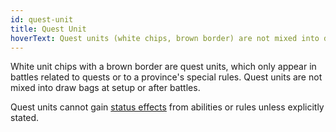 ```yaml
---
id: quest-unit
title: Quest Unit
hoverText: Quest units (white chips, brown border) are not mixed into draw bags at setup or after battles. Quest units cannot gain status effects from abilities or rules unless explicitly stated.
---
```


White unit chips with a brown border are quest units, which only appear in battles related to quests or to a province's special rules. Quest units are not mixed into draw bags at setup or after battles.

Quest units cannot gain [status effects](/docs/battles/status-effects/index) from abilities or rules unless explicitly stated.
